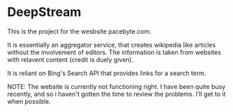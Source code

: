 DeepStream
==========

This is the project for the wesbsite pacebyte.com.

It is essentially an aggregator service, that creates wikipedia like articles without the involvement of editors.
The information is taken from websites with relavent content (credit is duely given).

It is reliant on Bing's Search API that provides links for a search term. 

NOTE:
 The website is currently not functioning right. I have been quite busy recently, and so i haven't gotten the time to 
 review the problems. 
 I'll get to it when possible.

